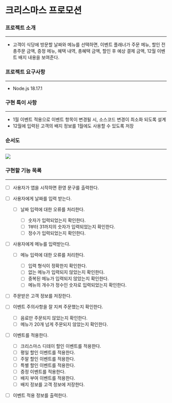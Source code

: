 # 크리스마스 프로모션

### 프로젝트 소개
---
- 고객이 식당에 방문할 날짜와 메뉴를 선택하면, 이벤트 플래너가 주문 메뉴, 할인 전 총주문 금액, 증정 메뉴, 혜택 내역, 총혜택 금액, 할인 후 예상 결제 금액, 12월 이벤트 배지 내용을 보여준다.

### 프로젝트 요구사항
---
- Node.js 18.17.1

### 구현 특이 사항
---
- 1월 이벤트 적용으로 이벤트 항목이 변경될 시, 소스코드 변경이 최소화 되도록 설계
- 12월에 입력된 고객의 배지 정보를 1월에도 사용할 수 있도록 저장

### 순서도
---

![](https://velog.velcdn.com/images/jw0097/post/fc10a1b5-95b7-49d2-a4c7-75f80fbf8f4b/image.png)

### 구현할 기능 목록

---

- [ ] 사용자가 앱을 시작하면 환영 문구를 출력한다.

- [ ] 사용자에게 날짜를 입력 받는다.

  - [ ] 날짜 입력에 대한 오류를 처리한다.

    - [ ] 숫자가 입력되었는지 확인한다.
    - [ ] 1부터 31까지의 숫자가 입력되었는지 확인한다.
    - [ ] 정수가 입력되었는지 확인한다.

- [ ] 사용자에게 메뉴를 입력받는다.

  - [ ] 메뉴 입력에 대한 오류를 처리한다.

    - [ ] 입력 형식이 정확한지 확인한다.
    - [ ] 없는 메뉴가 입력되지 않았는지 확인한다.
    - [ ] 중복된 메뉴가 입력되지 않았는지 확인한다.
    - [ ] 메뉴의 개수가 정수인 숫자로 입력되었는지 확인한다.

- [ ] 주문받은 고객 정보를 저장한다.

- [ ] 이벤트 주의사항을 잘 지켜 주문했는지 확인한다.

  - [ ] 음료만 주문되지 않았는지 확인한다.
  - [ ] 메뉴가 20개 넘게 주문되지 않았는지 확인한다.

- [ ] 이벤트를 적용한다.

  - [ ] 크리스마스 디데이 할인 이벤트를 적용한다.
  - [ ] 평일 할인 이벤트를 적용한다.
  - [ ] 주말 할인 이벤트를 적용한다.
  - [ ] 특별 할인 이벤트를 적용한다.
  - [ ] 증정 이벤트를 적용한다.
  - [ ] 배지 부여 이벤트를 적용한다.
  - [ ] 배지 정보를 고객 정보에 저장한다.

- [ ] 이벤트 적용 정보를 출력한다.
